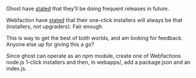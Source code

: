 Ghost have [stated][1] that they'll be doing frequent releases in future.

Webfaction have [stated][2] that their one-click installers will always be that (installers, not upgraders).  Fair enough.

This is way to get the best of both worlds, and am looking for feedback.  Anyone else up for giving this a go?

Since ghost can operate as an npm module, create one of Webfactions node.js 1-click installers and then, in webapps/<app>, add a package.json and an index.js.





  [1]: http://blog.ghost.org/ghost-0-5/
  [2]: https://community.webfaction.com/questions/15432/update-ghost